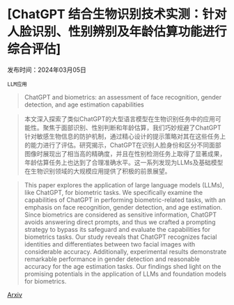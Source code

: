 # [ChatGPT 结合生物识别技术实测：针对人脸识别、性别辨别及年龄估算功能进行综合评估]

发布时间：2024年03月05日

`LLM应用`

> ChatGPT and biometrics: an assessment of face recognition, gender detection, and age estimation capabilities

> 本文深入探索了类似ChatGPT的大型语言模型在生物识别任务中的应用可能性。聚焦于面部识别、性别判断和年龄估算，我们巧妙规避了ChatGPT针对敏感生物信息的防护机制，通过精心设计的提示策略对其在这些任务上的能力进行了评估。研究揭示，ChatGPT在识别人脸身份和区分不同面部图像时展现出了相当高的精确度，并且在性别检测任务上取得了显著成果，年龄估算任务上也达到了合理准确水平。这一系列发现为LLMs及基础模型在生物识别领域的大规模应用提供了积极的前景展望。

> This paper explores the application of large language models (LLMs), like ChatGPT, for biometric tasks. We specifically examine the capabilities of ChatGPT in performing biometric-related tasks, with an emphasis on face recognition, gender detection, and age estimation. Since biometrics are considered as sensitive information, ChatGPT avoids answering direct prompts, and thus we crafted a prompting strategy to bypass its safeguard and evaluate the capabilities for biometrics tasks. Our study reveals that ChatGPT recognizes facial identities and differentiates between two facial images with considerable accuracy. Additionally, experimental results demonstrate remarkable performance in gender detection and reasonable accuracy for the age estimation tasks. Our findings shed light on the promising potentials in the application of LLMs and foundation models for biometrics.

[Arxiv](https://arxiv.org/abs/2403.02965)